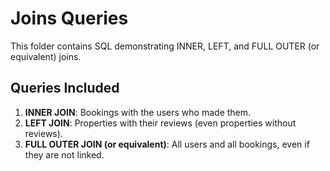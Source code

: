 # Joins Queries

This folder contains SQL demonstrating INNER, LEFT, and FULL OUTER (or equivalent) joins.

## Queries Included
1. **INNER JOIN**: Bookings with the users who made them.
2. **LEFT JOIN**: Properties with their reviews (even properties without reviews).
3. **FULL OUTER JOIN (or equivalent)**: All users and all bookings, even if they are not linked.

